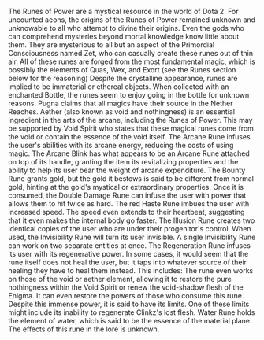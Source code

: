 The Runes of Power are a mystical resource in the world of Dota 2.
For uncounted aeons, the origins of the Runes of Power remained unknown and unknowable to all who attempt to divine their origins. Even the gods who can comprehend mysteries beyond mortal knowledge know little about them. They are mysterious to all but an aspect of the Primordial Consciousness named Zet, who can casually create these runes out of thin air. All of these runes are forged from the most fundamental magic, which is possibly the elements of Quas, Wex, and Exort (see the Runes section below for the reasoning) Despite the crystalline appearance, runes are implied to be immaterial or ethereal objects.
When collected with an enchanted Bottle, the runes seem to enjoy going in the bottle for unknown reasons.
Pugna claims that all magics have their source in the Nether Reaches. Aether (also known as void and nothingness) is an essential ingredient in the arts of the arcane, including the Runes of Power. This may be supported by Void Spirit who states that these magical runes come from the void or contain the essence of the void itself.
The  Arcane Rune infuses the user's abilities with its arcane energy, reducing the costs of using magic. The  Arcane Blink has what appears to be an Arcane Rune attached on top of its handle, granting the item its revitalizing properties and the ability to help its user bear the weight of arcane expenditure.
The  Bounty Rune grants gold, but the gold it bestows is said to be different from normal gold, hinting at the gold's mystical or extraordinary properties.
Once it is consumed, the  Double Damage Rune can infuse the user with power that allows them to hit twice as hard.
The red  Haste Rune imbues the user with increased speed. The speed even extends to their heartbeat, suggesting that it even makes the internal body go faster.
The  Illusion Rune creates two identical copies of the user who are under their progenitor's control.
When used, the  Invisibility Rune will turn its user invisible. A single Invisibility Rune can work on two separate entities at once.
The  Regeneration Rune infuses its user with its regenerative power. In some cases, it would seem that the rune itself does not heal the user, but it taps into whatever source of their healing they have to heal them instead. This includes:
The rune even works on those of the void or aether element, allowing it to restore the pure nothingness within the Void Spirit or renew the void-shadow flesh of the Enigma. It can even restore the powers of those who consume this rune. Despite this immense power, it is said to have its limits. One of these limits might include its inability to regenerate Clinkz's lost flesh.
Water Rune holds the element of water, which is said to be the essence of the material plane. The effects of this rune in the lore is unknown.
